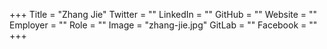 +++
Title = "Zhang Jie"
Twitter = ""
LinkedIn = ""
GitHub = ""
Website = ""
Employer = ""
Role = ""
Image = "zhang-jie.jpg"
GitLab = ""
Facebook = ""
+++

